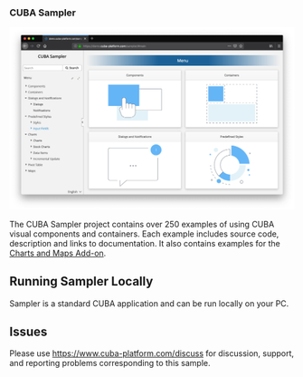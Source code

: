 ### CUBA Sampler


![CUBA sampler overview](/img/cuba-sampler-overview.png)

The CUBA Sampler project contains over 250 examples of using CUBA visual components and containers. Each example includes source code, description and links to documentation.
It also contains examples for the [Charts and Maps Add-on](https://github.com/cuba-platform/charts).

## Running Sampler Locally

Sampler is a standard CUBA application and can be run locally on your PC.


## Issues
Please use https://www.cuba-platform.com/discuss for discussion, support, and reporting problems corresponding to this sample.
